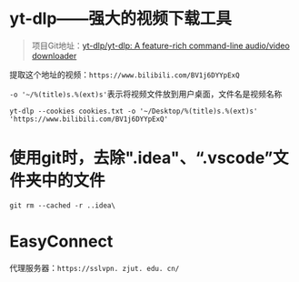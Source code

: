 # yt-dlp——强大的视频下载工具

> 项目Git地址：[yt-dlp/yt-dlp: A feature-rich command-line audio/video downloader](https://github.com/yt-dlp/yt-dlp)

提取这个地址的视频：`https://www.bilibili.com/BV1j6DYYpExQ`

`-o '~/%(title)s.%(ext)s'`表示将视频文件放到用户桌面，文件名是视频名称

```shell
yt-dlp --cookies cookies.txt -o '~/Desktop/%(title)s.%(ext)s' 'https://www.bilibili.com/BV1j6DYYpExQ'
```

# 使用git时，去除".idea"、“.vscode”文件夹中的文件

```shell
git rm --cached -r ..idea\
```





# EasyConnect

代理服务器：`https://sslvpn. zjut. edu. cn/`
